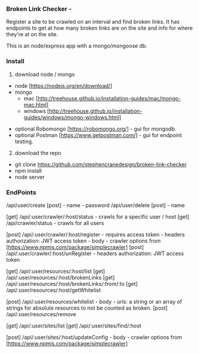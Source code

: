 ### Broken Link Checker - 

Register a site to be crawled on an interval and find broken links. It has endpoints to get at how many broken links are on the site and info for where they're at on the site.

This is an node/express app with a mongo/mongoose db.

### Install

1) download node / mongo
  - node [https://nodejs.org/en/download/]
  - mongo 
  	- mac [http://treehouse.github.io/installation-guides/mac/mongo-mac.html]
  	- windows [http://treehouse.github.io/installation-guides/windows/mongo-windows.html]

  * optional Robomongo [https://robomongo.org/] - gui for mongodb.
  * optional Postman [https://www.getpostman.com/] - gui for endpoint testing.

2) download the repo
  - git clone https://github.com/stephencranedesign/broken-link-checker
  - npm install
  - node server

### EndPoints

/api/user/create
	[post] 
		- name
		- password
/api/user/delete
	[post] 
		- name

[get] /api/:user/crawler/:host/status - crawls for a specific user / host
[get] /api/crawler/status - crawls for all users

[post] /api/:user/crawler/:host/register - requires access token 
	- headers
		authorization: JWT access token
	- body
		- crawler options from [https://www.npmjs.com/package/simplecrawler]
[post] /api/:user/crawler/:host/unRegister 
	- headers
		authorization: JWT access token
	 

[get] /api/:user/resources/:host/list
[get] /api/:user/resources/:host/brokenLinks
[get] /api/:user/resources/:host/brokenLinks/:from/:to
[get] /api/:user/resources/:host/getWhitelist

[post] /api/:user/resources/whitelist 
	- body
		- urls: a string or an array of strings for absolute resources to not be counted as broken.
[post] /api/:user/resources/remove
 

[get] /api/:user/sites/list
[get] /api/:user/sites/find/:host

[post] /api/:user/sites/:host/updateConfig
	- body
		- crawler options from [https://www.npmjs.com/package/simplecrawler]
